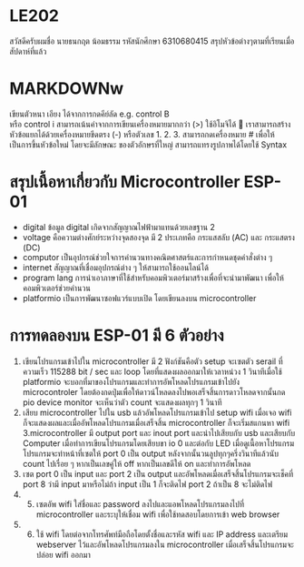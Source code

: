 # LE202
สวัสดีครับผมชื่อ นายธนกฤต น้อมธรรม
รหัสนักศึกษา 6310680415
สรุปหัวข้อต่างๆตามที่เรียนเมื่อสัปดาห์ที่แล้ว
# MARKDOWNw
เขียนตัวหนา เอียง ได้จากการกดคีย์ลัด 
e.g. control B  
หรือ control i
สามารถเน้นคำจากการเขียนเครื่องหมายมากกว่า (>)
ใช้อิโมจิได้ 🥺
เราสามารถสร้างหัวข้อแยกได้ด้วยเครื่องหมายขีดตรง (-) หรือตัวเลข 1. 2. 3.
สามารถกดเครื่องหมาย # เพื่อให้เป็นการขึ้นหัวข้อใหม่ โดยจะมีลักษณะ
ของตัวอักษรที่ใหญ่
สามารถแทรงรูปภาพได้โดยใช้ Syntax

# สรุปเนื้อหาเกี่ยวกับ Microcontroller ESP-01
- digital ข้อมูล digital เกิดจากสัญญาณไฟฟ้ามาแทนด้วยเลขฐาน 2
- voltage คือความต่างศักย์ระหว่างจุดสองจุด มี 2 ประเภทคือ กระแสสลับ (AC) และ กระแสตรง (DC)
- computor เป็นอุปกรณ์ช่วยใจการคำนวนทางคณิตศาสตร์และการกำหนดชุดคำสั่งต่าง ๆ
- internet สัญญาณที่เชื่อมอุปกรณ์ต่าง ๆ ให้สามารถใช้ออนไลน์ได้
- program lang การนำเอาภาษาที่ใช้สำหรับคอมพิวเตอร์มาสร้างเพื่อที่จะนำมาพัฒนา เพื่อให้คอมพิวเตอร์ช่วยคำนวน 
- platformio เป็นการพัฒนาซอฟแวร์แบบเปิด โดยเขียนลงบน microcontroller

# การทดลองบน ESP-01 มี 6 ตัวอย่าง 
1. เขียนโปรแกรมเข้าไปใน microcontroller มี 2 ฟังก์ชันคือตัว setup จะเซตตัว serail ที่ความเร็ว 115288 bit / sec และ loop โดยที่แสดงผลออกมาให้เวลาหน่วง 1 วินาทีเมื่อใช้ platformio จะบอกที่มาของโปรแกรมและทําการอัพโหลดโปรแกรมเข้าไปยัง microcontroler โดยต้องกดปุ่มเพื่อให้ดาวน์โหลดลงไปพอเสร็จสิ้นการดาวโหลดจากนั้นกด pio device monitor จะเห็นว่าตัว count จะแสดงผลทุกๆ 1 วินาที 
2. เสียบ microcontroller ไปใน usb แล้วอัพโหลดโปรแกรมเข้าไป setup wifi เมื่อเจอ wifi ก็จะแสดงผลและเมื่ออัพโหลดโปรแกรมเมื่อเสร็จสิ้น microcontroller ก็จะเริ่มสแกนหา wifi 3.microcontroller มี output port และ inout port และนำไปเสียบกับ usb และเสียบกับ Computer เมื่อทําการเขียนโปรแกรมโดยเสียบขา io 0 และต่อกับ LED เมื่อดูเนื้อหาโปรแกรมโปรแกรมจะท่าหน้าที่เซตให้ port 0 เป็น output หลังจากนั้นวนลูปทุกๆครึ่งวินาทีแล้วนับ count ไปเรื่อย ๆ หากเป็นเลขคู่ให้ off หากเป็นเลขดีให้ on และทําการอัพโหลด  
4. เซต port 0 เป็น input และ port 2 เป็น output และอัพโหลดเมื่อเสร็จสิ้นโปรแกรมจะเช็คที่ port 8 ว่ามี input มาหรือไม่ถ้า input เป็น 1 ก็จะติดไฟ port 2 ถ้าเป็น 8 จะไม่ติดไฟ 
5. 5. เซตอัพ wifi ใส่ชื่อและ password ลงไปและแอพโหลดโปรแกรมลงไปที่ microcontroller และระบุให้เชื่อม wifi เพื่อใช้ทดสอบโดยการเข้า web browser 
6. 6. ใช้ wifi โดยต่อจากโทรศัพท์มือถือโดยตั้งชื่อและรหัส wifi และ IP address และเตรียม webserver ไว้และอัพโหลดโปรแกรมลงใน microcontroller เมื่อเสร็จสิ้นโปรแกรมจะปล่อย wifi ออกมา


